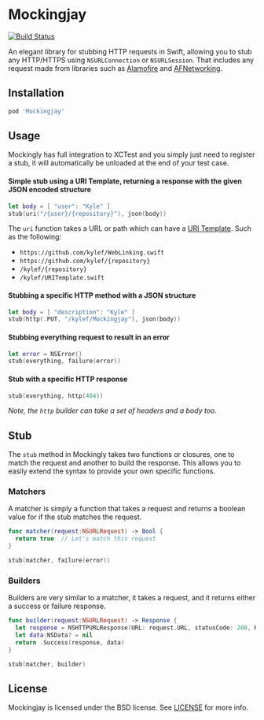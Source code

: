 # Mockingjay

[![Build Status](http://img.shields.io/travis/kylef/Mockingjay.swift/master.svg?style=flat)](https://travis-ci.org/kylef/Mockingjay.swift)

An elegant library for stubbing HTTP requests in Swift, allowing you to stub any HTTP/HTTPS using `NSURLConnection` or `NSURLSession`. That includes any request made from libraries such as [Alamofire](https://github.com/Alamofire/Alamofire) and [AFNetworking](https://github.com/AFNetworking/AFNetworking).

## Installation

```ruby
pod 'Mockingjay'
```

## Usage

Mockingly has full integration to XCTest and you simply just need to register a stub, it will automatically be unloaded at the end of your test case.

#### Simple stub using a URI Template, returning a response with the given JSON encoded structure

```swift
let body = [ "user": "Kyle" ]
stub(uri("/{user}/{repository}"), json(body))
```

The `uri` function takes a URL or path which can have a [URI Template](https://github.com/kylef/URITemplate.swift). Such as the following:

- `https://github.com/kylef/WebLinking.swift`
- `https://github.com/kylef/{repository}`
- `/kylef/{repository}`
- `/kylef/URITemplate.swift`

#### Stubbing a specific HTTP method with a JSON structure

```swift
let body = [ "description": "Kyle" ]
stub(http(.PUT, "/kylef/Mockingjay"), json(body))
```

#### Stubbing everything request to result in an error

```swift
let error = NSError()
stub(everything, failure(error))
```

#### Stub with a specific HTTP response

```swift
stub(everything, http(404))
```

*Note, the `http` builder can take a set of headers and a body too.*

## Stub

The `stub` method in Mockingly takes two functions or closures, one to match the request and another to build the response. This allows you to easily extend the syntax to provide your own specific functions.

### Matchers

A matcher is simply a function that takes a request and returns a boolean value for if the stub matches the request.

```swift
func matcher(request:NSURLRequest) -> Bool {
  return true  // Let's match this request
}

stub(matcher, failure(error))
```

### Builders

Builders are very similar to a matcher, it takes a request, and it returns either a success or failure response.

```swift
func builder(request:NSURLRequest) -> Response {
  let response = NSHTTPURLResponse(URL: request.URL, statusCode: 200, HTTPVersion: nil, headerFields: nil)!
  let data:NSData? = nil
  return .Success(response, data)
}

stub(matcher, builder)
```

## License

Mockingjay is licensed under the BSD license. See [LICENSE](LICENSE) for more
info.

